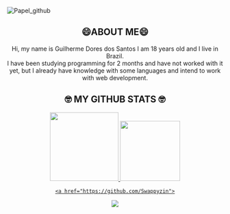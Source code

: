 ![Papel_github](https://user-images.githubusercontent.com/106843393/173702908-baccc6e9-cc06-4429-b0d7-35533044bcb1.png)
<div align="center">
  <h2> 😄ABOUT ME😄</h2>
</div>
<div align="center">
Hi, my name is Guilherme Dores dos Santos I am 18 years old and I live in Brazil. 
  <div align="center">
    I have been studying programming for 2 months and have not worked with it yet, but I already have knowledge with some languages and intend to work with web development.
    </div>
</div>


<div align="center">
  <h2>🤓 MY GITHUB STATS 🤓</h2>
</div>
<div align="center">
  <a href="https://github.com/Guilherme-Santos-dev">
  <img height="160em" src="https://github-readme-stats.vercel.app/api?username=guilhermesantosdev&show_icons=true&theme=tokyonight&include_all_commits=true&count_private=true"/>
  <img height="140em" src="https://github-readme-stats.vercel.app/api/top-langs/?username=guilhermesantosdev&layout=compact&langs_count=7&theme=tokyonight"/>
    
    <a href="https://github.com/Swappyzin">
  <img align="center" src="https://github-readme-stats.vercel.app/api/top-langs/?username=Swappyzin&theme=dracula&hide_langs_below=1" />
</a>
</div>
